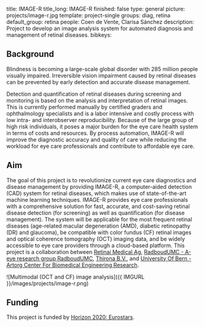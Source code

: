 title: IMAGE-R
title_long: IMAGE-R
finished: false
type: general
picture: projects/image-r.jpg
template: project-single
groups: diag, retina
default_group: retina
people: Coen de Vente, Clarisa Sánchez
description: Project to develop an image analysis system for automated diagnosis and management of retinal diseases.
bibkeys: 

## Background
Blindness is becoming a large-scale global disorder with 285 million people visually impaired. Irreversible vision impairment caused by retinal diseases can be prevented by early detection and accurate disease management.

Detection and quantification of retinal diseases during screening and monitoring is based on the analysis and interpretation of retinal images. This is currently performed manually by certified graders and ophthalmology specialists and is a labor intensive and costly process with low intra- and interobserver reproducibility. Because of the large group of high risk individuals, it poses a major burden for the eye care health system in terms of costs and resources. By process automation, IMAGE-R will improve the diagnostic accuracy and quality of care while reducing the workload for eye care professionals and contribute to affordable eye care.

## Aim
The goal of this project is to revolutionize current eye care diagnostics and disease management by providing IMAGE-R, a computer-aided detection (CAD) system for retinal diseases, which makes use of state-of-the-art machine learning techniques. IMAGE-R provides eye care professionals with a comprehensive solution for fast, accurate, and cost-saving retinal disease detection (for screening) as well as quantification (for disease management). The system will be applicable for the most frequent retinal diseases (age-related macular degeneration (AMD), diabetic retinopathy (DR) and glaucoma), be compatible with color fundus (CF) retinal images and optical coherence tomography (OCT) imaging data, and be widely accessible to eye care providers through a cloud-based platform. This project is a collaboration between <a href="http://www.retinai.com/">Retinai Medical Ag</a>, <a href="http://www.a-eyeresearch.nl/">RadboudUMC - A-eye research group RadboudUMC</a>, <a href="http://www.thirona.eu/">Thirona B.V.</a>, and <a href="http://www.unibe.ch/">University Of Bern - Artorg Center For Biomedical Engineering Research</a>.

![Multimodal (OCT and CF) image analysis]({{ IMGURL }}/images/projects/image-r.png)

## Funding
This project is funded by <a href="https://www.eurostars-eureka.eu/">Horizon 2020: Eurostars</a>.
